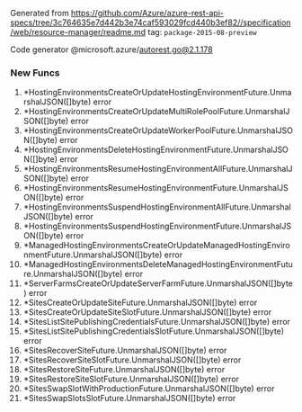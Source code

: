 Generated from https://github.com/Azure/azure-rest-api-specs/tree/3c764635e7d442b3e74caf593029fcd440b3ef82//specification/web/resource-manager/readme.md tag: `package-2015-08-preview`

Code generator @microsoft.azure/autorest.go@2.1.178


### New Funcs

1. *HostingEnvironmentsCreateOrUpdateHostingEnvironmentFuture.UnmarshalJSON([]byte) error
1. *HostingEnvironmentsCreateOrUpdateMultiRolePoolFuture.UnmarshalJSON([]byte) error
1. *HostingEnvironmentsCreateOrUpdateWorkerPoolFuture.UnmarshalJSON([]byte) error
1. *HostingEnvironmentsDeleteHostingEnvironmentFuture.UnmarshalJSON([]byte) error
1. *HostingEnvironmentsResumeHostingEnvironmentAllFuture.UnmarshalJSON([]byte) error
1. *HostingEnvironmentsResumeHostingEnvironmentFuture.UnmarshalJSON([]byte) error
1. *HostingEnvironmentsSuspendHostingEnvironmentAllFuture.UnmarshalJSON([]byte) error
1. *HostingEnvironmentsSuspendHostingEnvironmentFuture.UnmarshalJSON([]byte) error
1. *ManagedHostingEnvironmentsCreateOrUpdateManagedHostingEnvironmentFuture.UnmarshalJSON([]byte) error
1. *ManagedHostingEnvironmentsDeleteManagedHostingEnvironmentFuture.UnmarshalJSON([]byte) error
1. *ServerFarmsCreateOrUpdateServerFarmFuture.UnmarshalJSON([]byte) error
1. *SitesCreateOrUpdateSiteFuture.UnmarshalJSON([]byte) error
1. *SitesCreateOrUpdateSiteSlotFuture.UnmarshalJSON([]byte) error
1. *SitesListSitePublishingCredentialsFuture.UnmarshalJSON([]byte) error
1. *SitesListSitePublishingCredentialsSlotFuture.UnmarshalJSON([]byte) error
1. *SitesRecoverSiteFuture.UnmarshalJSON([]byte) error
1. *SitesRecoverSiteSlotFuture.UnmarshalJSON([]byte) error
1. *SitesRestoreSiteFuture.UnmarshalJSON([]byte) error
1. *SitesRestoreSiteSlotFuture.UnmarshalJSON([]byte) error
1. *SitesSwapSlotWithProductionFuture.UnmarshalJSON([]byte) error
1. *SitesSwapSlotsSlotFuture.UnmarshalJSON([]byte) error
